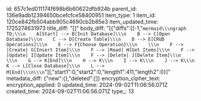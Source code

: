 id: 657c1ed011174f698b6b60622dfb924b
parent_id: 136e9adb12394650bcefcfce58400951
item_type: 1
item_id: 120ce842fb504abb905c4690cb2b85e3
item_updated_time: 1725274631973
title_diff: "[]"
body_diff: "[{\"diffs\":[[-1,\"```mermaid\\\ngraph TD;\\\n    A[Start] --> B[Init Database]\\\n    B --> C[Open Database]\\\n    C --> D[Create Table]\\\n    D --> E[CRUD Operations]\\\n    E --> F{Choose Operation}\\\n    \\\n    F --> |Create| G[Insert Item]\\\n    F --> |Read| H[Get Items]\\\n    F --> |Update| I[Update Item]\\\n    F --> |Delete| J[Delete Item]\\\n    \\\n    G --> K[End]\\\n    H --> K\\\n    I --> K\\\n    J --> K\\\n    K --> L[Close Database]\\\n    L --> M[End]\\\n\\\n```\"]],\"start1\":0,\"start2\":0,\"length1\":411,\"length2\":0}]"
metadata_diff: {"new":{},"deleted":[]}
encryption_cipher_text: 
encryption_applied: 0
updated_time: 2024-09-02T11:06:56.071Z
created_time: 2024-09-02T11:06:56.071Z
type_: 13